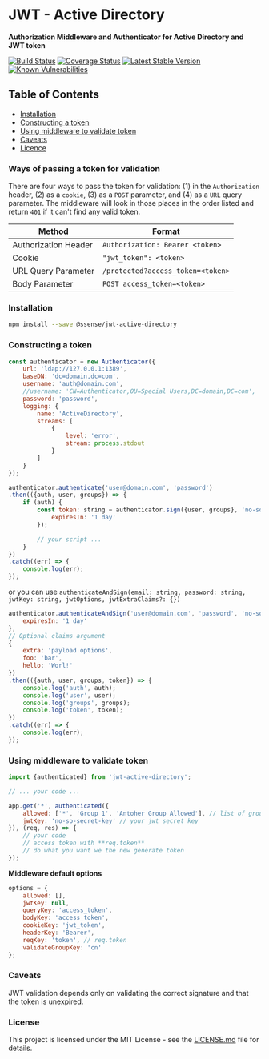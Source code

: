 # JWT - Active Directory

**Authorization Middleware and Authenticator for Active Directory and JWT token**

[![Build Status](https://travis-ci.org/SSENSE/jwt-active-directory.svg?branch=master)](https://travis-ci.org/SSENSE/jwt-active-directory)
[![Coverage Status](https://coveralls.io/repos/github/SSENSE/jwt-active-directory/badge.svg)](https://coveralls.io/github/SSENSE/jwt-active-directory)
[![Latest Stable Version](https://img.shields.io/npm/v/@ssense/jwt-active-directory.svg)](https://www.npmjs.com/package/@ssense/jwt-active-directory)
[![Known Vulnerabilities](https://snyk.io/test/npm/@ssense/jwt-active-directory/badge.svg)](https://snyk.io/test/npm/@ssense/jwt-active-directory)

## Table of Contents
- [Installation](#installation)
- [Constructing a token](#constructing-a-token)
- [Using middleware to validate token](#using-middleware-to-validate-token)
- [Caveats](#caveats)
- [Licence](#licence)

### Ways of passing a token for validation

There are four ways to pass the token for validation: (1) in the `Authorization` header, (2) as a `cookie`, (3) as a `POST` parameter, and (4) as a `URL` query parameter.  The middleware will look in those places in the order listed and return `401` if it can't find any valid token.

| Method               | Format                            |
| -------------------- | --------------------------------- |
| Authorization Header | `Authorization: Bearer <token>`   |
| Cookie               | `"jwt_token": <token>`            |
| URL Query Parameter  | `/protected?access_token=<token>` |
| Body Parameter       | `POST access_token=<token>`       |

### Installation

```bash
npm install --save @ssense/jwt-active-directory
```

### Constructing a token

```js
const authenticator = new Authenticator({
    url: 'ldap://127.0.0.1:1389',
    baseDN: 'dc=domain,dc=com',
    username: 'auth@domain.com',
    //username: 'CN=Authenticator,OU=Special Users,DC=domain,DC=com',
    password: 'password',
    logging: {
        name: 'ActiveDirectory',
        streams: [
            {
                level: 'error',
                stream: process.stdout
            }
        ]
    }
});

authenticator.authenticate('user@domain.com', 'password')
.then(({auth, user, groups}) => {
    if (auth) {
        const token: string = authenticator.sign({user, groups}, 'no-so-secret-key', {
            expiresIn: '1 day'
        });

        // your script ...
    }
})
.catch((err) => {
    console.log(err);
});
```
or you can use `authenticateAndSign(email: string, password: string, jwtKey: string, jwtOptions, jwtExtraClaims?: {})`
```js
authenticator.authenticateAndSign('user@domain.com', 'password', 'no-so-secret-key', {
    expiresIn: '1 day'
},
// Optional claims argument
{
    extra: 'payload options',
    foo: 'bar',
    hello: 'Worl!'
})
.then(({auth, user, groups, token}) => {
    console.log('auth', auth);
    console.log('user', user);
    console.log('groups', groups);
    console.log('token', token);
})
.catch((err) => {
    console.log(err);
});
```

### Using middleware to validate token

```js
import {authenticated} from 'jwt-active-directory';

// ... your code ...

app.get('*', authenticated({
    allowed: ['*', 'Group 1', 'Antoher Group Allowed'], // list of groups allowed to enter this route
    jwtKey: 'no-so-secret-key' // your jwt secret key
}), (req, res) => {
    // your code
    // access token with **req.token**
    // do what you want we the new generate token
});
```

**Middleware default options <AuthenticatedOptions>**
```js
options = {
    allowed: [],
    jwtKey: null,
    queryKey: 'access_token',
    bodyKey: 'access_token',
    cookieKey: 'jwt_token',
    headerKey: 'Bearer',
    reqKey: 'token', // req.token
    validateGroupKey: 'cn'
};
```

### Caveats

JWT validation depends only on validating the correct signature and that the token is unexpired.

### License

This project is licensed under the MIT License - see the [LICENSE.md](LICENSE.md) file for details.
